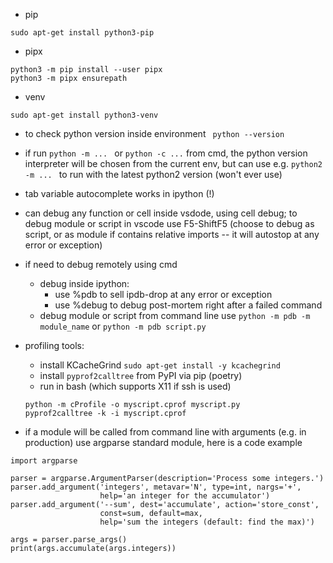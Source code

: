 * pip 

```
sudo apt-get install python3-pip
```

* pipx

```
python3 -m pip install --user pipx
python3 -m pipx ensurepath
```


* venv

```
sudo apt-get install python3-venv
```

* to check python version inside environment 
``` python --version```

* if run ```python -m ... ``` or ```python -c ...``` from cmd, the python version interpreter will be chosen from the current env, but can 
use e.g. ```python2 -m ... ``` to run with the latest python2 version (won't ever use)


* tab variable autocomplete works in ipython (!)


* can debug any function or cell inside vsdode, using cell debug;
to debug module or script in vscode use F5-ShiftF5 (choose to debug as script, or as module if contains relative imports -- it will autostop at any error or exception)

* if need to debug remotely using cmd
	- debug inside ipython:
		- use %pdb to sell ipdb-drop at any error or exception
		- use %debug to debug post-mortem right after a failed command
	- debug module or script from command line use ```python -m pdb -m module_name``` or ```python -m pdb script.py```


* profiling tools:
	- install KCacheGrind ```sudo apt-get install -y kcachegrind```
	- install ```pyprof2calltree``` from PyPI via pip (poetry)
	- run in bash (which supports X11 if ssh is used)
	```
	python -m cProfile -o myscript.cprof myscript.py
	pyprof2calltree -k -i myscript.cprof
	```

* if a module will be called from command line with arguments (e.g. in production) use argparse standard module, here is a code example
```
import argparse

parser = argparse.ArgumentParser(description='Process some integers.')
parser.add_argument('integers', metavar='N', type=int, nargs='+',
                    help='an integer for the accumulator')
parser.add_argument('--sum', dest='accumulate', action='store_const',
                    const=sum, default=max,
                    help='sum the integers (default: find the max)')

args = parser.parse_args()
print(args.accumulate(args.integers))
```

